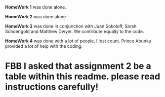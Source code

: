 
**HomeWork 1** was done alone.

**HomeWork 2** was done alone

**HomeWork 3** was done in conjunction with Juan Sokoloff, Sarah Schoengold and Matthew Dwyer. We contribute equally to the code.

**HomeWork 4** was done with a lot of people, I lost count. Prince Abunku provided a lot of help with the coding. 


# FBB I asked that assignment 2 be a table within this readme. please read instructions carefully!
